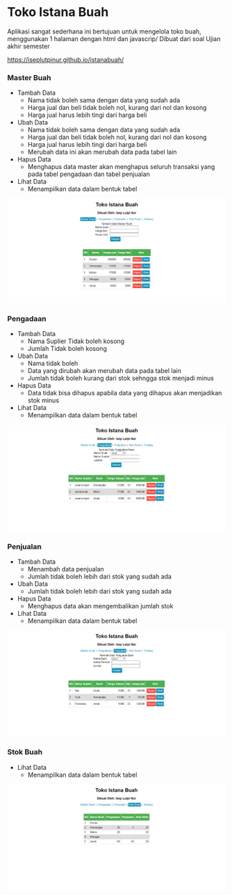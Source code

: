 # Toko Istana Buah
Aplikasi sangat sederhana ini bertujuan untuk mengelola toko buah, menggunakan 1 halaman dengan html dan javascrip/ Dibuat dari soal Ujian akhir semester

https://iseplutpinur.github.io/istanabuah/

### Master Buah
- Tambah Data
	- Nama tidak boleh sama dengan data yang sudah ada
	- Harga jual dan beli tidak boleh nol, kurang dari nol dan kosong
	- Harga jual harus lebih tingi dari harga beli
- Ubah Data
	- Nama tidak boleh sama dengan data yang sudah ada
	- Harga jual dan beli tidak boleh nol, kurang dari nol dan kosong
	- Harga jual harus lebih tingi dari harga beli
	- Merubah data ini akan merubah data pada tabel lain
- Hapus Data
	- Menghapus data master akan menghapus seluruh transaksi yang pada tabel pengadaan dan tabel penjualan
- Lihat Data
	- Menampilkan data dalam bentuk tabel

<img src="docs/Master_Buah.png" style="zoom: 67%;" />



### Pengadaan
- Tambah Data
	- Nama Suplier Tidak boleh kosong
	- Jumlah Tidak boleh kosong
- Ubah Data
	- Nama tidak boleh
	- Data yang dirubah akan merubah data pada tabel lain
	- Jumlah tidak boleh kurang dari stok sehngga stok menjadi minus
- Hapus Data
	- Data tidak bisa dihapus apabila data yang dihapus akan menjadikan stok minus
- Lihat Data
	- Menampilkan data dalam bentuk tabel

<img src="docs/Pengadaan.png" style="zoom: 67%;" />



### Penjualan
- Tambah Data
	- Menambah data penjualan
	- Jumlah tidak boleh lebih dari stok yang sudah ada
- Ubah Data
	- Jumlah tidak boleh lebih dari stok yang sudah ada
- Hapus Data
	- Menghapus data akan mengembalikan jumlah stok
- Lihat Data
	- Menampilkan data dalam bentuk tabel

<img src="docs/Penjualan.png" style="zoom: 67%;" />



### Stok Buah
- Lihat Data
	- Menampilkan data dalam bentuk tabel

<img src="docs/Stok_buah.png" style="zoom: 67%;" />
